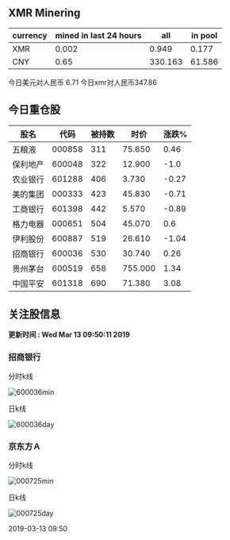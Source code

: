 ## XMR Minering

|currency|mined in last 24 hours|all|in pool|
|---|---|---|---|
|XMR|0.002|0.949|0.177|
|CNY|0.65|330.163|61.586|

今日美元对人民币 6.71	今日xmr对人民币347.86


## 今日重仓股 

|股名|代码|被持数|时价|涨跌%|
|---|---|---|---|---|
|五粮液|000858|311|75.650|0.46|
|保利地产|600048|322|12.900|-1.0|
|农业银行|601288|406|3.730|-0.27|
|美的集团|000333|423|45.830|-0.71|
|工商银行|601398|442|5.570|-0.89|
|格力电器|000651|504|45.070|0.6|
|伊利股份|600887|519|26.610|-1.04|
|招商银行|600036|530|30.740|0.26|
|贵州茅台|600519|658|755.000|1.34|
|中国平安|601318|690|71.380|3.08|

## 关注股信息
**更新时间 : Wed Mar 13 09:50:11 2019**
### 招商银行 
分时k线

![600036min](http://image.sinajs.cn/newchart/min/n/sh600036.gif)

日k线

![600036day](http://image.sinajs.cn/newchart/daily/n/sh600036.gif)

### 京东方Ａ 
分时k线

![000725min](http://image.sinajs.cn/newchart/min/n/sz000725.gif)

日k线

![000725day](http://image.sinajs.cn/newchart/daily/n/sz000725.gif)

2019-03-13 09:50
